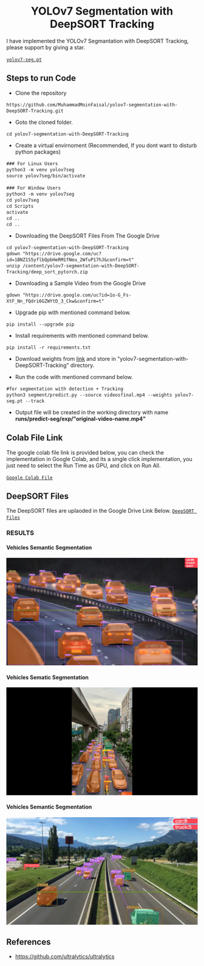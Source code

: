 <H1 align="center">
YOLOv7 Segmentation with DeepSORT Tracking </H1>


I have implemented the YOLOv7 Segmantation with DeepSORT Tracking, please support by giving a star.

[`yolov7-seg.pt`](https://github.com/WongKinYiu/yolov7/releases/download/v0.1/yolov7-seg.pt)

## Steps to run Code

- Clone the repository
```
https://github.com/MuhammadMoinFaisal/yolov7-segmentation-with-DeepSORT-Tracking.git
```
- Goto the cloned folder.
```
cd yolov7-segmentation-with-DeepSORT-Tracking
```
- Create a virtual envirnoment (Recommended, If you dont want to disturb python packages)
```
### For Linux Users
python3 -m venv yolov7seg
source yolov7seg/bin/activate

### For Window Users
python3 -m venv yolov7seg
cd yolov7seg
cd Scripts
activate
cd ..
cd ..
```

- Downloading the DeepSORT Files From The Google Drive
```
cd yolov7-segmentation-with-DeepSORT-Tracking
gdown "https://drive.google.com/uc?id=1BNZ1S5yflbQpbHeRM1fNeu_2WfuP17hJ&confirm=t"
unzip /content/yolov7-segmentation-with-DeepSORT-Tracking/deep_sort_pytorch.zip
```

- Downloading a Sample Video from the Google Drive
```
gdown "https://drive.google.com/uc?id=1o-G_Fs-XtF_Nn_fQdri6GZWYtD_3_Ckw&confirm=t"
```

- Upgrade pip with mentioned command below.
```
pip install --upgrade pip
```
- Install requirements with mentioned command below.
```
pip install -r requirements.txt
```
- Download weights from [link](https://github.com/RizwanMunawar/yolov7-segmentation/releases/download/yolov7-segmentation/yolov7-seg.pt) and store in "yolov7-segmentation-with-DeepSORT-Tracking" directory.

- Run the code with mentioned command below.
```
#for segmentation with detection + Tracking
python3 segment/predict.py --source videosfinal.mp4 --weights yolov7-seg.pt --track
```

- Output file will be created in the working directory with name <b>runs/predict-seg/exp/"original-video-name.mp4"</b>

## Colab File Link 
The google colab file link is provided below, you can check the implementation in Google Colab, and its a single click implementation, you just need to select the Run Time as GPU, and click on Run All.

[`Google Colab File`](https://colab.research.google.com/drive/1I6_UpDniCsOrL5fj_bTX337Jo_UWhPGQ?usp=sharing)


## DeepSORT Files

The DeepSORT files are uplaoded in the Google Drive Link Below.
[`DeepSORT Files`](https://drive.google.com/drive/folders/1YjbfZL0n6mQH-hvD_DpoxBLVj9prJMpG)

### RESULTS

#### Vehicles Semantic Segmentation 
![](./figure/1.png)

#### Vehicles Sematic Segmentation

![](./figure/2.png)

#### Vehicles Semantic Segmentation

![](./figure/3.png)

## References
- https://github.com/ultralytics/ultralytics
